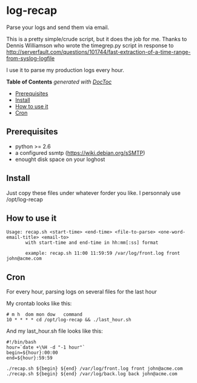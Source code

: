 
# log-recap

Parse your logs and send them via email.

This is a pretty simple/crude script, but it does the job for me. Thanks to Dennis Williamson who wrote the timegrep.py script in response to http://serverfault.com/questions/101744/fast-extraction-of-a-time-range-from-syslog-logfile

I use it to parse my production logs every hour.

<!-- START doctoc generated TOC please keep comment here to allow auto update -->
<!-- DON'T EDIT THIS SECTION, INSTEAD RE-RUN doctoc TO UPDATE -->
**Table of Contents**  *generated with [DocToc](https://github.com/thlorenz/doctoc)*

- [Prerequisites](#prerequisites)
- [Install](#install)
- [How to use it](#how-to-use-it)
- [Cron](#cron)

<!-- END doctoc generated TOC please keep comment here to allow auto update -->

## Prerequisites
* python >= 2.6
* a configured ssmtp (https://wiki.debian.org/sSMTP)
* enought disk space on your loghost

## Install
Just copy these files under whatever forder you like. I personnaly use /opt/log-recap

## How to use it
````
Usage: recap.sh <start-time> <end-time> <file-to-parse> <one-word-email-title> <email-to>
       with start-time and end-time in hh:mm[:ss] format

       example: recap.sh 11:00 11:59:59 /var/log/front.log front john@acme.com
````

## Cron
For every hour, parsing logs on several files for the last hour

My crontab looks like this:

````
# m h  dom mon dow   command
10 * * * * cd /opt/log-recap && ./last_hour.sh
````

And my last_hour.sh file looks like this:

````
#!/bin/bash
hour=`date +\%H -d "-1 hour"`
begin=${hour}:00:00
end=${hour}:59:59

./recap.sh ${begin} ${end} /var/log/front.log front john@acme.com
./recap.sh ${begin} ${end} /var/log/back.log back john@acme.com
````
